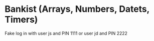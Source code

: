 # Bankist (Arrays, Numbers, Datets, Timers)

Fake log in with user js and PIN 1111 or user jd and PIN 2222
